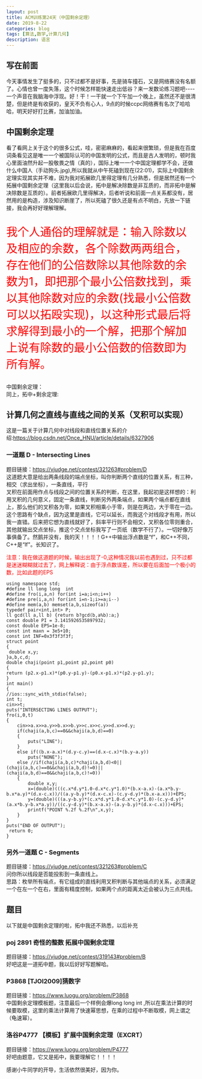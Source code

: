 ```yaml
---
layout: post
title: ACM训练第24天（中国剩余定理）
date: 2019-8-22
categories: blog
tags: [算法,数学,计算几何]
description: 语言
---
```

## 写在前面
今天事情发生了挺多的，只不过都不是好事，先是骑车撞石，又是网络赛没有名额了。心情也曾一度失落，这个时候怎样能快速走出低谷？来一发数论练习题吧----一个声音在我脑海中浮现。好！干！一干就一个下午加一个晚上，虽然还不是很清楚，但是终是有收获的，皇天不负有心人，9点的时候ccpc网络赛有名次了哈哈哈，明天好好打比赛，加油加油。

## 中国剩余定理
看了看网上关于这个的很多公式，哇，密密麻麻的，看起来很繁琐，但是我在百度词条看见这是唯一一个被国际认可的中国发明的公式，而且是古人发明的，顿时我心里面油然升起一股敬畏之情（真的），国际上唯一一个中国定理都学不会，还做什么中国人（手动狗头.jpg),所以我就从中午死磕到现在(22:01)，实际上中国剩余定理实现其实并不难，因为我对拓展欧几里得定理有几分熟悉，但是居然还有一个拓展中国剩余定理（这里我以后会说，拓中是解决除数是非互质的，而非拓中是解决除数是互质的）。前者拓展欧几里得解决，后者听说和前面一点关系都没有，居然用的是构造，涉及知识断崖了，所以死磕了很久还是有点不明白，先放一下链接，我会再好好理解理解。<br/>
<p style="color: red;font-size: 30px;">我个人通俗的理解就是：输入除数以及相应的余数，各个除数两两组合，存在他们的公倍数除以其他除数的余数为1，即把那个最小公倍数找到，乘以其他除数对应的余数(找最小公倍数可以以拓殴实现)，以这种形式最后将求解得到最小的一个解，把那个解加上说有除数的最小公倍数的倍数即为所有解。</p>
中国剩余定理：<https://blog.csdn.net/jk_chen_acmer/article/details/81505699><br/>
同上，拓中+剩余定理:<https://blog.csdn.net/niiick/article/details/80229217><br/>

## 计算几何之直线与直线之间的关系（叉积可以实现）
这是一篇关于计算几何中对线段和直线位置关系的介绍:<https://blog.csdn.net/Once_HNU/article/details/6327906><br/>
### 一道题 D - Intersecting Lines 
题目链接：<https://vjudge.net/contest/321263#problem/D><br/>
这道题大意是给出两条线段的端点坐标，叫你判断两个直线的位置关系，有三种，相交（求出坐标），一条直线，平行<br/>叉积在前面用作点与线段之间的位置关系的判断，在这里，我起初是这样想的：利用叉积的几何意义，固定一条直线，判断另外两条端点，如果两个端点都在直线上，那么他们的叉积各为零，如果叉积相乘小于零，则是在两边，大于零在一边。这个思路有个缺点，因为这里是直线，它可以延长，而我这个对线段才有用，所以我一直错。后来把它想为直线就好了，斜率平行则不会相交，叉积各位零则重合，其他就输出交点坐标，推这个交点坐标我写了一页纸（数学不行了）。一切好像万事俱备了。然鹅并没有，我的天！！！！G++中输出浮点数是“f”，和C++不同，C++是“lf"。长知识了。
<p style="color: red;">注意：我在做这道题的时候，输出出现了-0,这种情况我以前也遇到过，只不过都是迷迷糊糊就过去了，网上解释说：由于浮点数误差，所以要在后面加一个极小的数，比如此题的EPS</p>


    using namespace std;
    #define ll long long  int
    #define fro(i,a,n) for(int i=a;i<n;i++)
    #define pre(i,a,n) for(int i=n-1;i>=a;i--)
    #define mem(a,b) memset(a,b,sizeof(a))
    typedef pair<int,int> P;
    ll gcd(ll a,ll b) {return b?gcd(b,a%b):a;}
    const double PI = 3.1415926535897932;
    const double EPS=1e-8;
    const int maxn = 3e5+10;
    const int INF=0x3f3f3f3f;
    struct point
    {
     double x,y;
    }a,b,c,d;
    double chaji(point p1,point p2,point p0)
    {
    return (p2.x-p1.x)*(p0.y-p1.y)-(p0.x-p1.x)*(p2.y-p1.y);
    }
    int main()
    {
    //ios::sync_with_stdio(false);
    int t;
    cin>>t;
    puts("INTERSECTING LINES OUTPUT");
    fro(i,0,t)
    {
        cin>>a.x>>a.y>>b.x>>b.y>>c.x>>c.y>>d.x>>d.y;
        if(chaji(a,b,c)==0&&chaji(a,b,d)==0)
        {
            puts("LINE");
        }
        else if((b.x-a.x)*(d.y-c.y)==(d.x-c.x)*(b.y-a.y))
            puts("NONE");
        else //if(chaji(a,b,c)*chaji(a,b,d)<0||(chaji(a,b,c)==0&&chaji(a,b,d)!=0)||(chaji(a,b,d)==0&&chaji(a,b,c)!=0))
        {
            double x,y;
            x=(double)(((c.x*d.y*1.0-d.x*c.y*1.0)*(b.x-a.x)-(a.x*b.y-b.x*a.y)*(d.x-c.x))/((a.y-b.y)*(d.x-c.x)-(c.y-d.y)*(b.x-a.x)))+EPS;
            y=(double)(((a.y-b.y)*(c.x*d.y*1.0-d.x*c.y*1.0)-(c.y-d.y)*(a.x*b.y-b.x*a.y))/((c.y-d.y)*(b.x-a.x)-(a.y-b.y)*(d.x-c.x)))+EPS;
            printf("POINT %.2f %.2f\n",x,y);
        }
    }
    puts("END OF OUTPUT");
     return 0;
    }

### 另外一道题 C - Segments 
题目链接：<https://vjudge.net/contest/321263#problem/C><br/>
问你所以线段是否能投影到一条直线上。<br/>
思路：枚举所有端点，有它组成的直线利用叉积判断与其他端点的关系，必须满足一个在左一个在右，里面有精度控制，如果两个点的距离太近会被认为三点共线。


## 题目
以下就是中国剩余定理的啦，拓中我还不熟悉，以后补充

### poj 2891 奇怪的整数 拓展中国剩余定理 
题目链接：<https://vjudge.net/contest/319143#problem/B><br/>
好吧这是一道拓中题，我以后好好写题解哈。<br/>

### P3868 [TJOI2009]猜数字
题目链接：<https://www.luogu.org/problem/P3868><br/>
中国剩余定理模板题，注意最后一个样例会爆long long int ,所以在乘法计算的时候要取模，这里的乘法计算用了快速幂思想，在乘的过程中不断取模，网上谓之（龟速幂）。


### 洛谷P4777 【模板】扩展中国剩余定理（EXCRT）
题目链接：<https://www.luogu.org/problem/P4777><br/>
好吧由题意，它又是拓中，我要理解它！！！！


感谢小牛同学的开导，生活依然很美好，因为你。




